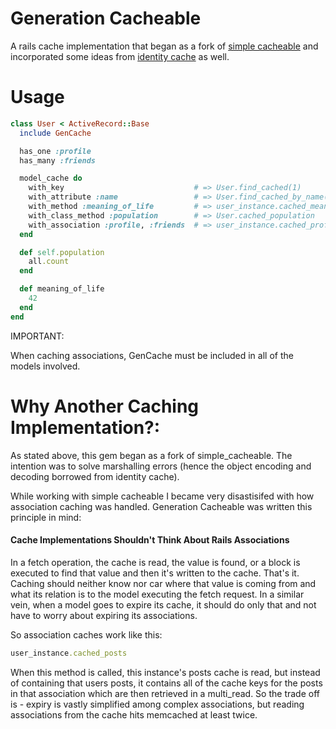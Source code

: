 Generation Cacheable
====================

A rails cache implementation that began as a fork of [simple cacheable](https://github.com/flyerhzm/simple_cacheable) and incorporated some ideas from [identity cache](https://github.com/Shopify/identity_cache) as well. 

Usage
=====

```ruby
class User < ActiveRecord::Base
  include GenCache

  has_one :profile
  has_many :friends

  model_cache do
    with_key                             # => User.find_cached(1)
    with_attribute :name                 # => User.find_cached_by_name("Pathouse")
    with_method :meaning_of_life         # => user_instance.cached_meaning_of_life
    with_class_method :population        # => User.cached_population
    with_association :profile, :friends  # => user_instance.cached_profile  User.cached_friends
  end

  def self.population
    all.count
  end

  def meaning_of_life
    42
  end
end
```

IMPORTANT:

When caching associations, GenCache must be included in all of the models involved.


Why Another Caching Implementation?:
========

As stated above, this gem began as a fork of simple_cacheable. The intention was to solve marshalling errors (hence the object encoding and decoding borrowed from identity cache).

While working with simple cacheable I became very disastisifed with how association caching was handled. Generation Cacheable was written this principle in mind: 

#### Cache Implementations Shouldn't Think About Rails Associations

In a fetch operation, the cache is read, the value is found, or a block is executed to find that value and then it's written to the cache. That's it. Caching should neither know nor car where that value is coming from and what its relation is to the model executing the fetch request.
In a similar vein, when a model goes to expire its cache, it should do only that and not have to worry about expiring its associations. 

So association caches work like this:

```ruby
user_instance.cached_posts
```

When this method is called, this instance's posts cache is read, but instead of containing that users posts, it contains all of the cache keys for the posts in that association which are then retrieved in a multi_read.
So the trade off is - expiry is vastly simplified among complex associations, but reading associations from the cache hits memcached at least twice. 
